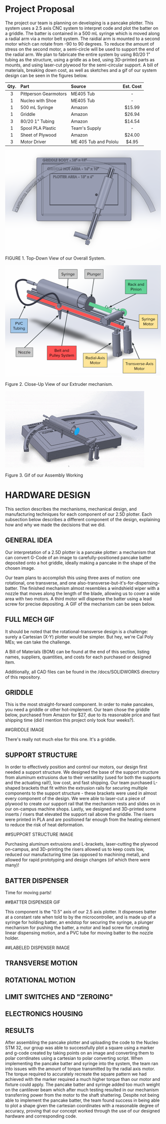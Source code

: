 # Project Proposal
The project our team is planning on developing is a pancake plotter. This system uses a 2.5 axis CNC system to interpret code and plot the batter on a griddle. 
The batter is contained in a 500 mL syringe which is moved along a radial arm via a motor belt system. The raidial arm is mounted to a second motor
which can rotate from -90 to 90 degrees. To reduce the amount of stress on the second motor, a semi-circle will be used to support the end of the radial 
arm. We plan to fabricate the entire system by using 80/20 1" tubing as the structure, using a gridle as a bed, using 3D-printed parts as mounts, and
using laser-cut plywood for the semi-circular support. A bill of materials, breaking down cost, as well as sketches and a gif of our system design can be seen in the figures below.

| Qty. | Part                  | Source                | Est. Cost |
|:----:|:----------------------|:----------------------|:---------:|
|  3   | Pittperson Gearmotors | ME405 Tub             |     -     |
|  1   | Nucleo with Shoe      | ME405 Tub             |     -     |
|  1   | 500 mL Syringe        | Amazon                |   $15.99  |
|  1   | Griddle               | Amazon                |   $26.94  |
|  3   | 80/20 1" Tubing       | Amazon                |   $14.54  |
|  1   | Spool PLA Plastic     | Team's Supply         |     -     |
|  1   | Sheet of Plywood      | Amazon                |   $24.00  |
|  3   | Motor Driver          | ME 405 Tub and Pololu |   $4.95   |


![top down view](https://github.com/jfrabosi/Term-Project/blob/main/docs/TopView.PNG)

FIGURE 1. Top-Down View of our Overall System.


![close-up](https://github.com/jfrabosi/Term-Project/blob/main/docs/MechanismUpClose.PNG)

Figure 2. Close-Up View of our Extruder mechanism.




![gif of the assembly](https://github.com/jfrabosi/Term-Project/blob/main/docs/MechanismGif.gif)

Figure 3. Gif of our Assembly Working

# HARDWARE DESIGN
This section describes the mechanisms, mechanical design, and
manufacturing techniques for each component of our 2.5D plotter.
Each subsection below describes a different component of the design,
explaining how and why we made the decisions that we did.
                
## GENERAL IDEA
Our interpretation of a 2.5D plotter is a pancake plotter: a mechanism
that can convert G-Code of an image to carefully-positioned pancake
batter deposited onto a hot griddle, ideally making a pancake in the
shape of the chosen image.

Our team plans to accomplish this using three axes of motion: one
rotational, one transverse, and one
also-transverse-but-it's-for-dispensing-batter. The finished mechanism
almost resembles a windshield wiper with a nozzle that moves along the
length of the blade, allowing us to cover a wide area with two motors.
A third motor will dispense the batter using a lead screw for precise
depositing. A GIF of the mechanism can be seen below.

## FULL MECH GIF

It should be noted that the rotational-transverse design
is a challenge: surely a Cartesian (X-Y) plotter would be simpler. But
hey, we're Cal Poly MEs; we can take the challenge.

A Bill of Materials (BOM) can be found at the end of this section, listing
names, suppliers, quantities, and costs for each purchased or designed item.

Additionally, all CAD files can be found in the /docs/SOLIDWORKS directory
of this repository.


## GRIDDLE
This is the most straight-forward component. In order to make pancakes,
you need a griddle or other hot-implement. Our team chose the griddle below,
purchased from Amazon for $27, due to its reasonable price and fast shipping
time (did I mention this project only took four weeks?).

##GRIDDLE IMAGE

There's really not much else for this one. It's a griddle.


## SUPPORT STRUCTURE
In order to effectively position and control our motors, our design first
needed a support structure. We designed the base of the support structure
from aluminum extrusions due to their versatility (used for both the
supports and the actuating rail!), low cost, and fast shipping. Our team
purchased L-shaped brackets that fit within the extrusion rails for securing
multiple components to the support structure - these brackets were used in
almost every component of the design. We were able to laser-cut a piece
of plywood to create our support rail that the mechanism rests and slides
on in our on-campus machine shops. Lastly, we designed and 3D-printed some
inserts / risers that elevated the support rail above the griddle. The risers
were printed in PLA and are positioned far enough from the heating element
to reduce the risk of heat deformation.

##SUPPORT STRUCTURE IMAGE

Purchasing aluminum extrusions and L-brackets, laser-cutting the plywood
on-campus, and 3D-printing the risers allowed us to keep costs low,
reduced our manufacturing time (as opposed to machining metal), and
allowed for rapid prototyping and design changes (of which there were many)!


## BATTER DISPENSER
Time for moving parts!

##BATTER DISPENSER GIF

This component is the "0.5" axis of our 2.5 axis plotter. It dispenses batter
at a constant rate when told to by the microcontroller, and is made up of a
syringe for holding batter, an endstop for securing the syringe, a plunger
mechanism for pushing the batter, a motor and lead screw for creating linear
dispensing motion, and a PVC tube for moving batter to the nozzle holder.

##LABELED DISPENSER IMAGE


## TRANSVERSE MOTION


## ROTATIONAL MOTION


## LIMIT SWITCHES AND "ZEROING"


## ELECTRONICS HOUSING


## RESULTS
After assembling the pancake plotter and uploading the code to the Nucleo STM 32,
our group was able to successfully plot a square using a marker and g-code created 
by taking points on an image and converting them to polar corrdinates using a cartesian 
to polar converting script. When implementing the pancake batter and syringe into the 
system, the team ran into issues with the amount of torque transmitted by the radial 
axis motor. The torque required to accurately recreate the square pattern we had achieved 
with the marker required a much higher torque than our motor and fixture could apply.
The pancake  batter and syringe added too much weight on the cantilever beam which after 
much testing resulted in our mechanism transferring power from the motor to the shaft 
shattering. Despite not being able to implement the pancake batter, the team found 
success in being able to plot a shape given the cartesian coordinates with a reasonable 
degree of accuracy, proving that our concept worked through the use of our designed 
hardware and corresponding code. 